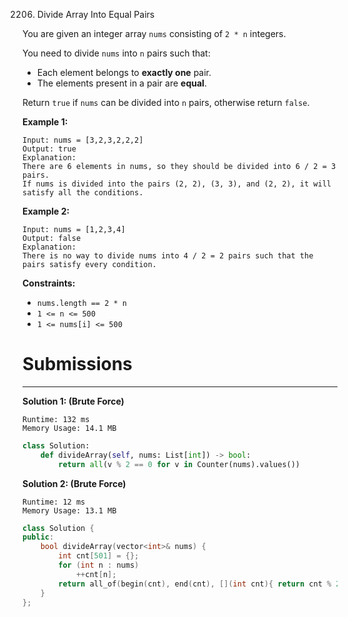 2206. Divide Array Into Equal Pairs

You are given an integer array `nums` consisting of `2 * n` integers.

You need to divide `nums` into `n` pairs such that:

* Each element belongs to **exactly one** pair.
* The elements present in a pair are **equal**.

Return `true` if `nums` can be divided into `n` pairs, otherwise return `false`.

 

**Example 1:**
```
Input: nums = [3,2,3,2,2,2]
Output: true
Explanation: 
There are 6 elements in nums, so they should be divided into 6 / 2 = 3 pairs.
If nums is divided into the pairs (2, 2), (3, 3), and (2, 2), it will satisfy all the conditions.
```

**Example 2:**
```
Input: nums = [1,2,3,4]
Output: false
Explanation: 
There is no way to divide nums into 4 / 2 = 2 pairs such that the pairs satisfy every condition.
```

**Constraints:**

* `nums.length == 2 * n`
* `1 <= n <= 500`
* `1 <= nums[i] <= 500`

# Submissions
---
**Solution 1: (Brute Force)**
```
Runtime: 132 ms
Memory Usage: 14.1 MB
```
```python
class Solution:
    def divideArray(self, nums: List[int]) -> bool:
        return all(v % 2 == 0 for v in Counter(nums).values())
```

**Solution 2: (Brute Force)**
```
Runtime: 12 ms
Memory Usage: 13.1 MB
```
```c++
class Solution {
public:
    bool divideArray(vector<int>& nums) {
        int cnt[501] = {};
        for (int n : nums)
            ++cnt[n];
        return all_of(begin(cnt), end(cnt), [](int cnt){ return cnt % 2 == 0; });
    }
};
```
